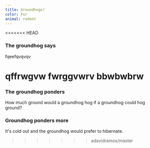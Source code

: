 ```yaml
---
title: Groundhogs!
color: Fur
animal: rodent
---
```


<<<<<<< HEAD
### The groundhog says

fqeefqvqvqv

qffrwgvw fwrggvwrv bbwbwbrw
=======
### The groundhog ponders

How much ground would a groundhog hog if a groundhog could hog ground?

### Groundhog ponders more

It's cold out and the groundhog would prefer to hibernate.
>>>>>>> adavidramos/master
